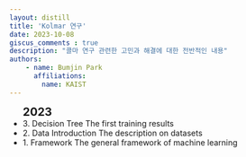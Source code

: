 ```yaml
---
layout: distill
title: 'Kolmar 연구'
date: 2023-10-08
giscus_comments : true
description: "콜마 연구 관련한 고민과 해결에 대한 전반적인 내용"
authors: 
    - name: Bumjin Park
      affiliations:
        name: KAIST
---
```



<ul class="timeline">
<strong style='font-size:20px'> 2023</strong> 
<li><span class="badge-toc">3. Decision Tree </span> The first training results </li>
<li><span class="badge-toc">2. Data Introduction </span> The description on datasets </li>
<li><span class="badge-toc">1. Framework </span> The general framework of machine learning </li>
</ul>

